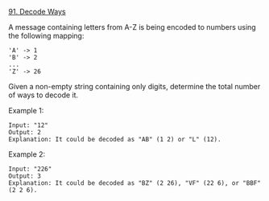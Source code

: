 [91. Decode Ways](https://leetcode.com/problems/decode-ways/)

A message containing letters from A-Z is being encoded to numbers using the following mapping:

    'A' -> 1
    'B' -> 2
    ...
    'Z' -> 26

Given a non-empty string containing only digits, determine the total number of ways to decode it.

Example 1:

    Input: "12"
    Output: 2
    Explanation: It could be decoded as "AB" (1 2) or "L" (12).
Example 2:

    Input: "226"
    Output: 3
    Explanation: It could be decoded as "BZ" (2 26), "VF" (22 6), or "BBF" (2 2 6).
